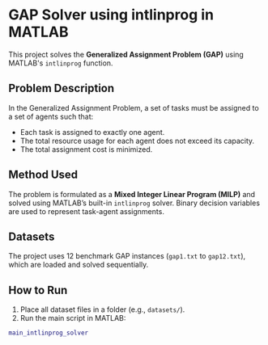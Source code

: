 # GAP Solver using intlinprog in MATLAB

This project solves the **Generalized Assignment Problem (GAP)** using MATLAB's `intlinprog` function.

## Problem Description

In the Generalized Assignment Problem, a set of tasks must be assigned to a set of agents such that:

- Each task is assigned to exactly one agent.
- The total resource usage for each agent does not exceed its capacity.
- The total assignment cost is minimized.

## Method Used

The problem is formulated as a **Mixed Integer Linear Program (MILP)** and solved using MATLAB’s built-in `intlinprog` solver. Binary decision variables are used to represent task-agent assignments.

## Datasets

The project uses 12 benchmark GAP instances (`gap1.txt` to `gap12.txt`), which are loaded and solved sequentially.

## How to Run

1. Place all dataset files in a folder (e.g., `datasets/`).
2. Run the main script in MATLAB:

```matlab
main_intlinprog_solver
